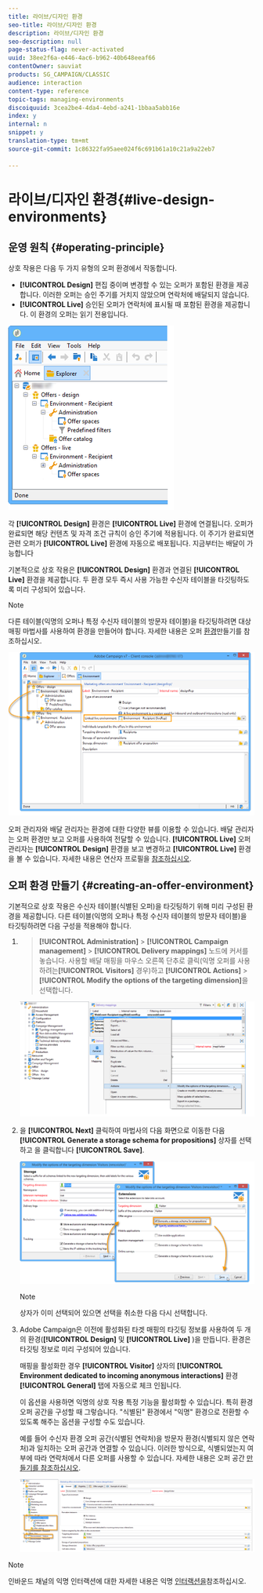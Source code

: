 ```yaml
---
title: 라이브/디자인 환경
seo-title: 라이브/디자인 환경
description: 라이브/디자인 환경
seo-description: null
page-status-flag: never-activated
uuid: 38ee2f6a-e446-4ac6-b962-40b648eeaf66
contentOwner: sauviat
products: SG_CAMPAIGN/CLASSIC
audience: interaction
content-type: reference
topic-tags: managing-environments
discoiquuid: 3cea2be4-4da4-4ebd-a241-1bbaa5abb16e
index: y
internal: n
snippet: y
translation-type: tm+mt
source-git-commit: 1c86322fa95aee024f6c691b61a10c21a9a22eb7

---
```



# 라이브/디자인 환경{#live-design-environments}

## 운영 원칙 {#operating-principle}

상호 작용은 다음 두 가지 유형의 오퍼 환경에서 작동합니다.

* **[!UICONTROL Design]** 편집 중이며 변경할 수 있는 오퍼가 포함된 환경을 제공합니다. 이러한 오퍼는 승인 주기를 거치지 않았으며 연락처에 배달되지 않습니다.
* **[!UICONTROL Live]** 승인된 오퍼가 연락처에 표시될 때 포함된 환경을 제공합니다. 이 환경의 오퍼는 읽기 전용입니다.

![](assets/offer_environments_overview_001.png)

각 **[!UICONTROL Design]** 환경은 **[!UICONTROL Live]** 환경에 연결됩니다. 오퍼가 완료되면 해당 컨텐츠 및 자격 조건 규칙이 승인 주기에 적용됩니다. 이 주기가 완료되면 관련 오퍼가 **[!UICONTROL Live]** 환경에 자동으로 배포됩니다. 지금부터는 배달이 가능합니다

기본적으로 상호 작용은 **[!UICONTROL Design]** 환경과 연결된 **[!UICONTROL Live]** 환경을 제공합니다. 두 환경 모두 즉시 사용 가능한 수신자 테이블을 타깃팅하도록 미리 구성되어 있습니다.

>[!NOTE]
>
>다른 테이블(익명의 오퍼나 특정 수신자 테이블의 방문자 테이블)을 타깃팅하려면 대상 매핑 마법사를 사용하여 환경을 만들어야 합니다. 자세한 내용은 오퍼 [환경](#creating-an-offer-environment)만들기를 참조하십시오.

![](assets/offer_environments_overview_002.png)

오퍼 관리자와 배달 관리자는 환경에 대한 다양한 뷰를 이용할 수 있습니다. 배달 관리자는 오퍼 환경만 보고 오퍼를 사용하여 전달할 수 있습니다. **[!UICONTROL Live]** 오퍼 관리자는 **[!UICONTROL Design]** 환경을 보고 변경하고 **[!UICONTROL Live]** 환경을 볼 수 있습니다. 자세한 내용은 연산자 프로필을 [참조하십시오](../../interaction/using/operator-profiles.md).

## 오퍼 환경 만들기 {#creating-an-offer-environment}

기본적으로 상호 작용은 수신자 테이블(식별된 오퍼)을 타깃팅하기 위해 미리 구성된 환경을 제공합니다. 다른 테이블(익명의 오퍼나 특정 수신자 테이블의 방문자 테이블)을 타깃팅하려면 다음 구성을 적용해야 합니다.

1. > **[!UICONTROL Administration]** > **[!UICONTROL Campaign management]** > **[!UICONTROL Delivery mappings]** 노드에 커서를 놓습니다. 사용할 배달 매핑을 마우스 오른쪽 단추로 클릭(익명 오퍼를 사용하려는&#x200B;**[!UICONTROL Visitors]** 경우)하고 **[!UICONTROL Actions]** > **[!UICONTROL Modify the options of the targeting dimension]**&#x200B;을 선택합니다.

   ![](assets/offer_env_anonymous_001.png)

1. 을 **[!UICONTROL Next]** 클릭하여 마법사의 다음 화면으로 이동한 다음 **[!UICONTROL Generate a storage schema for propositions]** 상자를 선택하고 을 클릭합니다 **[!UICONTROL Save]**.

   ![](assets/offer_env_anonymous_002.png)

   >[!NOTE]
   >
   >상자가 이미 선택되어 있으면 선택을 취소한 다음 다시 선택합니다.

1. Adobe Campaign은 이전에 활성화된 타겟 매핑의 타깃팅 정보를 사용하여 두 개의 환경(**[!UICONTROL Design]** 및 **[!UICONTROL Live]** )을 만듭니다. 환경은 타깃팅 정보로 미리 구성되어 있습니다.

   매핑을 활성화한 경우 **[!UICONTROL Visitor]** 상자의 **[!UICONTROL Environment dedicated to incoming anonymous interactions]** 환경 **[!UICONTROL General]** 탭에 자동으로 체크 인됩니다.

   이 옵션을 사용하면 익명의 상호 작용 특정 기능을 활성화할 수 있습니다. 특히 환경 오퍼 공간을 구성할 때 그렇습니다. &quot;식별된&quot; 환경에서 &quot;익명&quot; 환경으로 전환할 수 있도록 해주는 옵션을 구성할 수도 있습니다.

   예를 들어 수신자 환경 오퍼 공간(식별된 연락처)을 방문자 환경(식별되지 않은 연락처)과 일치하는 오퍼 공간과 연결할 수 있습니다. 이러한 방식으로, 식별되었는지 여부에 따라 연락처에서 다른 오퍼를 사용할 수 있습니다. 자세한 내용은 오퍼 공간 [만들기를 참조하십시오](../../interaction/using/creating-offer-spaces.md).

   ![](assets/offer_env_anonymous_003.png)

>[!NOTE]
>
>인바운드 채널의 익명 인터랙션에 대한 자세한 내용은 익명 [인터랙션을](../../interaction/using/anonymous-interactions.md)참조하십시오.

